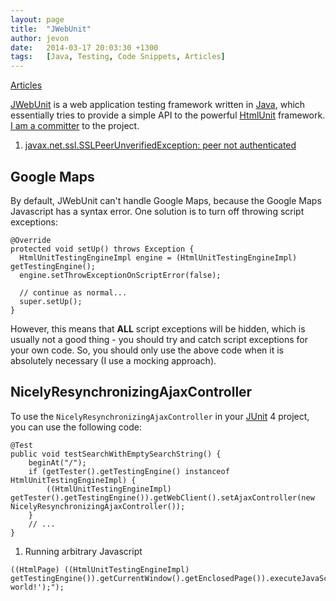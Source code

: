 ```yaml
---
layout: page
title:  "JWebUnit"
author: jevon
date:   2014-03-17 20:03:30 +1300
tags:   [Java, Testing, Code Snippets, Articles]
---
```


[Articles](articles.md)

<a href="http://jwebunit.sourceforge.net/">JWebUnit</a> is a web application testing framework written in [Java](java.md), which essentially tries to provide a simple API to the powerful [HtmlUnit](htmlunit.md) framework. <a href="http://jwebunit.sourceforge.net/team-list.html">I am a committer</a> to the project.

1. [javax.net.ssl.SSLPeerUnverifiedException: peer not authenticated](javax-net-ssl-sslpeerunverifiedexception-peer-not-authenticated.md)

## Google Maps
By default, JWebUnit can't handle Google Maps, because the Google Maps Javascript has a syntax error. One solution is to turn off throwing script exceptions:

```
@Override
protected void setUp() throws Exception {
  HtmlUnitTestingEngineImpl engine = (HtmlUnitTestingEngineImpl) getTestingEngine();
  engine.setThrowExceptionOnScriptError(false);

  // continue as normal...
  super.setUp();
}
```

However, this means that **ALL** script exceptions will be hidden, which is usually not a good thing - you should try and catch script exceptions for your own code. So, you should only use the above code when it is absolutely necessary (I use a mocking approach).

## NicelyResynchronizingAjaxController
To use the `NicelyResynchronizingAjaxController` in your [JUnit](junit.md) 4 project, you can use the following code:

```
@Test
public void testSearchWithEmptySearchString() {
	beginAt("/");
	if (getTester().getTestingEngine() instanceof HtmlUnitTestingEngineImpl) {
		((HtmlUnitTestingEngineImpl) getTester().getTestingEngine()).getWebClient().setAjaxController(new NicelyResynchronizingAjaxController());
	}
	// ...
}
```

1. Running arbitrary Javascript

```
((HtmlPage) ((HtmlUnitTestingEngineImpl) getTestingEngine()).getCurrentWindow().getEnclosedPage()).executeJavaScript("alert('hello, world!');");
```
